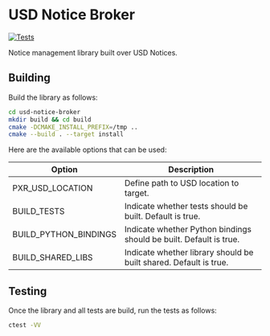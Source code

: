 # USD Notice Broker

[![Tests](https://github.com/wdas/usd-notice-broker/actions/workflows/test.yml/badge.svg?branch=prototype)](https://github.com/wdas/usd-notice-broker/actions/workflows/test.yml)

Notice management library built over USD Notices.

## Building

Build the library as follows:

```bash
cd usd-notice-broker
mkdir build && cd build
cmake -DCMAKE_INSTALL_PREFIX=/tmp ..
cmake --build . --target install
```

Here are the available options that can be used:

| Option                 | Description                                                         |
| ---------------------- | ------------------------------------------------------------------- |
| PXR_USD_LOCATION       | Define path to USD location to target.                              |
| BUILD_TESTS            | Indicate whether tests should be built. Default is true.            |
| BUILD_PYTHON_BINDINGS  | Indicate whether Python bindings should be built. Default is true.  |
| BUILD_SHARED_LIBS      | Indicate whether library should be built shared. Default is true.   |

## Testing

Once the library and all tests are build, run the tests as follows:

```bash
ctest -VV
```
